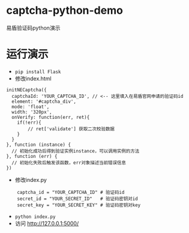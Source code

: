 # captcha-python-demo
易盾验证码python演示

# 运行演示
* `pip install Flask`
* 修改index.html
```
initNECaptcha({
  captchaId: 'YOUR_CAPTCHA_ID', // <-- 这里填入在易盾官网申请的验证码id
  element: '#captcha_div',
  mode: 'float',
  width: '320px',
  onVerify: function(err, ret){
    if(!err){
        // ret['validate'] 获取二次校验数据
    }
  }
}, function (instance) {
  // 初始化成功后得到验证实例instance，可以调用实例的方法
}, function (err) {
  // 初始化失败后触发该函数，err对象描述当前错误信息
})
```

* 修改index.py

```
    captcha_id = "YOUR_CAPTCHA_ID" # 验证码id
    secret_id = "YOUR_SECRET_ID"   # 验证码密钥对id
    secret_key = "YOUR_SECRET_KEY" # 验证码密钥对key
```

* `python index.py`
* 访问 http://127.0.0.1:5000/